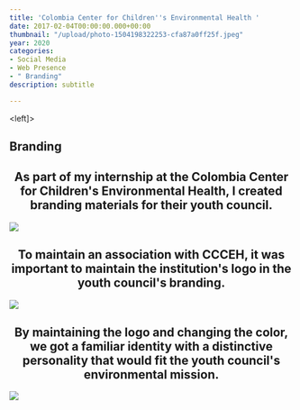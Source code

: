 ```yaml
---
title: 'Colombia Center for Children''s Environmental Health '
date: 2017-02-04T00:00:00.000+00:00
thumbnail: "/upload/photo-1504198322253-cfa87a0ff25f.jpeg"
year: 2020
categories:
- Social Media
- Web Presence
- " Branding"
description: subtitle

---
```

<left]><h2>Branding</h2></left>

<center><h2>As part of my internship at the Colombia Center for Children's Environmental Health, I created branding materials for their youth council.</h2></center>

![](/upload/1.png)

<center><h2>To maintain an association with CCCEH, it was important to maintain the institution's logo in the youth council's branding.</h2></center>

![](/upload/2.png)

<center><h2>By maintaining the logo and changing the color, we got a familiar identity with a distinctive personality that would fit the youth council's environmental mission.</h2></center>

![](/upload/3.png)